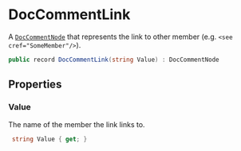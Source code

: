 # DocCommentLink
A [`DocCommentNode`](./DocCommentNode.md) that represents the link to other member (e.g. `<see cref="SomeMember"/>`).

```cs
public record DocCommentLink(string Value) : DocCommentNode
```

## Properties
### Value
The name of the member the link links to.

```cs
 string Value { get; }
```

